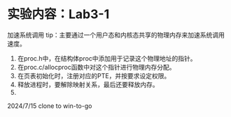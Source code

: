 # 实验内容：Lab3-1
加速系统调用
tip：主要通过一个用户态和内核态共享的物理内存来加速系统调用速度。
1. 在proc.h中，在结构体proc中添加用于记录这个物理地址的指针。
2. 在proc.c/allocproc函数中对这个指针进行物理内存分配。
3. 在页表初始化时，注册对应的PTE，并按要求设定权限。
4. 释放进程时，要解除映射关系，最后还要释放内存。
5.

2024/7/15
clone to win-to-go
